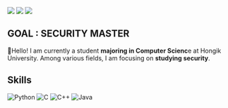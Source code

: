 <!--
**king-raccoon/king-raccoon** is a ✨ _special_ ✨ repository because its `README.md` (this file) appears on your GitHub profile.

Here are some ideas to get you started:

- 🔭 I’m currently working on ...
- 🌱 I’m currently learning ...
- 👯 I’m looking to collaborate on ...
- 🤔 I’m looking for help with ...
- 💬 Ask me about ...
- 📫 How to reach me: ...
- 😄 Pronouns: ...
- ⚡ Fun fact: ...
-->

<a href="https://super-king-raccoon.vercel.app/" target="_blank"><img src="https://img.shields.io/badge/Blog-000000?style=flat-square&logo=Notion&logoColor=white"/></a>
<a href="mailto:dlduswp0408@gmail.com" target="_blank"><img src="https://img.shields.io/badge/Mail-EA4335?style=flat-square&logo=E-Mail&logoColor=white"/></a>
<a href="https://github.com/king-raccoon/" target="_blank"><img src="https://img.shields.io/badge/Github-181717?style=flat-square&logo=Github&logoColor=white"/></a>
## GOAL : SECURITY MASTER
🌱Hello! I am currently a student **majoring in Computer Scienc**e at Hongik University. Among various fields, I am focusing on **studying security**.

## Skills
![Python](https://img.shields.io/badge/Python-3776AB000000?style=for-the-badge&logo=python&logoColor=white)
![C](https://img.shields.io/badge/C-A8B9CC.svg?&style=for-the-badge&logo=C&logoColor=white)
![C++](https://img.shields.io/badge/C++-00599C?style=for-the-badge&logo=cplusplus&logoColor=white)
![Java](https://img.shields.io/badge/Java-007396.svg?&style=for-the-badge&logo=Java&logoColor=white)
